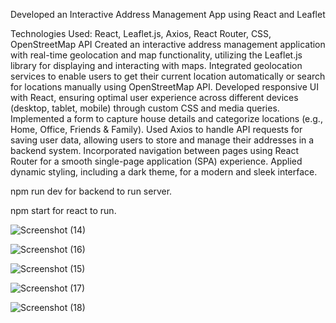 
Developed an Interactive Address Management App using React and Leaflet

Technologies Used: React, Leaflet.js, Axios, React Router, CSS, OpenStreetMap API
Created an interactive address management application with real-time geolocation and map functionality, utilizing the Leaflet.js library for displaying and interacting with maps.
Integrated geolocation services to enable users to get their current location automatically or search for locations manually using OpenStreetMap API.
Developed responsive UI with React, ensuring optimal user experience across different devices (desktop, tablet, mobile) through custom CSS and media queries.
Implemented a form to capture house details and categorize locations (e.g., Home, Office, Friends & Family).
Used Axios to handle API requests for saving user data, allowing users to store and manage their addresses in a backend system.
Incorporated navigation between pages using React Router for a smooth single-page application (SPA) experience.
Applied dynamic styling, including a dark theme, for a modern and sleek interface.


npm run dev  for backend to run server.


npm start for react to run.





![Screenshot (14)](https://github.com/user-attachments/assets/4f2d2203-0194-4cbe-aa0c-4336d15b883e)

![Screenshot (16)](https://github.com/user-attachments/assets/a7e4b707-9fee-455b-b798-249dbea9926c)

![Screenshot (15)](https://github.com/user-attachments/assets/038b3593-14b7-4efc-a11e-121bd78af894)

![Screenshot (17)](https://github.com/user-attachments/assets/dbb032f4-7421-4f99-a91f-711b22c987e0)

![Screenshot (18)](https://github.com/user-attachments/assets/9b61af5b-32c6-46cc-8ca1-41696ae7c0b0)
